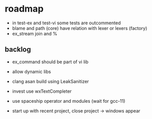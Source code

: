 # roadmap
- in test-ex and test-vi some tests are outcommented
- blame and path (core) have relation with lexer or lexers (factory)
- ex_stream join and %

## backlog
- ex_command should be part of vi lib
- allow dynamic libs
- clang asan build using LeakSanitizer

- invest use wxTextCompleter
- use spaceship operator
  and modules (wait for gcc-11)
- start up with recent project, close project
  -> windows appear
